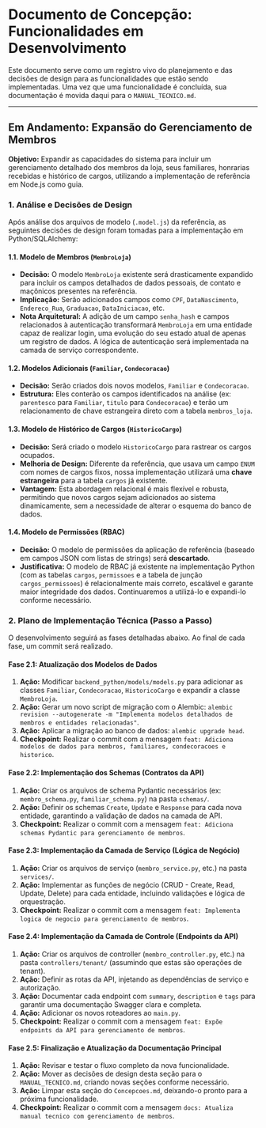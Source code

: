 # Documento de Concepção: Funcionalidades em Desenvolvimento

Este documento serve como um registro vivo do planejamento e das decisões de design para as funcionalidades que estão sendo implementadas. Uma vez que uma funcionalidade é concluída, sua documentação é movida daqui para o `MANUAL_TECNICO.md`.

---

## **Em Andamento: Expansão do Gerenciamento de Membros**

**Objetivo:** Expandir as capacidades do sistema para incluir um gerenciamento detalhado dos membros da loja, seus familiares, honrarias recebidas e histórico de cargos, utilizando a implementação de referência em Node.js como guia.

### 1. Análise e Decisões de Design

Após análise dos arquivos de modelo (`.model.js`) da referência, as seguintes decisões de design foram tomadas para a implementação em Python/SQLAlchemy:

#### 1.1. Modelo de Membros (`MembroLoja`)
- **Decisão:** O modelo `MembroLoja` existente será drasticamente expandido para incluir os campos detalhados de dados pessoais, de contato e maçônicos presentes na referência.
- **Implicação:** Serão adicionados campos como `CPF`, `DataNascimento`, `Endereco_Rua`, `Graduacao`, `DataIniciacao`, etc.
- **Nota Arquitetural:** A adição de um campo `senha_hash` e campos relacionados à autenticação transformará `MembroLoja` em uma entidade capaz de realizar login, uma evolução do seu estado atual de apenas um registro de dados. A lógica de autenticação será implementada na camada de serviço correspondente.

#### 1.2. Modelos Adicionais (`Familiar`, `Condecoracao`)
- **Decisão:** Serão criados dois novos modelos, `Familiar` e `Condecoracao`.
- **Estrutura:** Eles conterão os campos identificados na análise (ex: `parentesco` para `Familiar`, `titulo` para `Condecoracao`) e terão um relacionamento de chave estrangeira direto com a tabela `membros_loja`.

#### 1.3. Modelo de Histórico de Cargos (`HistoricoCargo`)
- **Decisão:** Será criado o modelo `HistoricoCargo` para rastrear os cargos ocupados.
- **Melhoria de Design:** Diferente da referência, que usava um campo `ENUM` com nomes de cargos fixos, nossa implementação utilizará uma **chave estrangeira** para a tabela `cargos` já existente. 
- **Vantagem:** Esta abordagem relacional é mais flexível e robusta, permitindo que novos cargos sejam adicionados ao sistema dinamicamente, sem a necessidade de alterar o esquema do banco de dados.

#### 1.4. Modelo de Permissões (RBAC)
- **Decisão:** O modelo de permissões da aplicação de referência (baseado em campos JSON com listas de strings) será **descartado**.
- **Justificativa:** O modelo de RBAC já existente na implementação Python (com as tabelas `cargos`, `permissoes` e a tabela de junção `cargos_permissoes`) é relacionalmente mais correto, escalável e garante maior integridade dos dados. Continuaremos a utilizá-lo e expandi-lo conforme necessário.

### 2. Plano de Implementação Técnica (Passo a Passo)

O desenvolvimento seguirá as fases detalhadas abaixo. Ao final de cada fase, um commit será realizado.

#### **Fase 2.1: Atualização dos Modelos de Dados**
1.  **Ação:** Modificar `backend_python/models/models.py` para adicionar as classes `Familiar`, `Condecoracao`, `HistoricoCargo` e expandir a classe `MembroLoja`.
2.  **Ação:** Gerar um novo script de migração com o Alembic: `alembic revision --autogenerate -m "Implementa modelos detalhados de membros e entidades relacionadas"`.
3.  **Ação:** Aplicar a migração ao banco de dados: `alembic upgrade head`.
4.  **Checkpoint:** Realizar o commit com a mensagem `feat: Adiciona modelos de dados para membros, familiares, condecoracoes e historico`.

#### **Fase 2.2: Implementação dos Schemas (Contratos da API)**
1.  **Ação:** Criar os arquivos de schema Pydantic necessários (ex: `membro_schema.py`, `familiar_schema.py`) na pasta `schemas/`.
2.  **Ação:** Definir os schemas `Create`, `Update` e `Response` para cada nova entidade, garantindo a validação de dados na camada de API.
3.  **Checkpoint:** Realizar o commit com a mensagem `feat: Adiciona schemas Pydantic para gerenciamento de membros`.

#### **Fase 2.3: Implementação da Camada de Serviço (Lógica de Negócio)**
1.  **Ação:** Criar os arquivos de serviço (`membro_service.py`, etc.) na pasta `services/`.
2.  **Ação:** Implementar as funções de negócio (CRUD - Create, Read, Update, Delete) para cada entidade, incluindo validações e lógica de orquestração.
3.  **Checkpoint:** Realizar o commit com a mensagem `feat: Implementa logica de negocio para gerenciamento de membros`.

#### **Fase 2.4: Implementação da Camada de Controle (Endpoints da API)**
1.  **Ação:** Criar os arquivos de controller (`membro_controller.py`, etc.) na pasta `controllers/tenant/` (assumindo que estas são operações de tenant).
2.  **Ação:** Definir as rotas da API, injetando as dependências de serviço e autorização.
3.  **Ação:** Documentar cada endpoint com `summary`, `description` e `tags` para garantir uma documentação Swagger clara e completa.
4.  **Ação:** Adicionar os novos roteadores ao `main.py`.
5.  **Checkpoint:** Realizar o commit com a mensagem `feat: Expõe endpoints da API para gerenciamento de membros`.

#### **Fase 2.5: Finalização e Atualização da Documentação Principal**
1.  **Ação:** Revisar e testar o fluxo completo da nova funcionalidade.
2.  **Ação:** Mover as decisões de design desta seção para o `MANUAL_TECNICO.md`, criando novas seções conforme necessário.
3.  **Ação:** Limpar esta seção do `Concepcoes.md`, deixando-o pronto para a próxima funcionalidade.
4.  **Checkpoint:** Realizar o commit com a mensagem `docs: Atualiza manual tecnico com gerenciamento de membros`.

